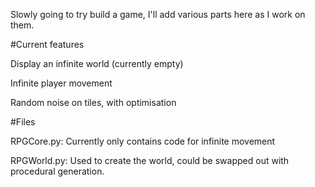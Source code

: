 Slowly going to try build a game, I'll add various parts here as I work on them.

#Current features

Display an infinite world (currently empty)

Infinite player movement

Random noise on tiles, with optimisation

#Files

RPGCore.py: Currently only contains code for infinite movement

RPGWorld.py: Used to create the world, could be swapped out with procedural generation.
